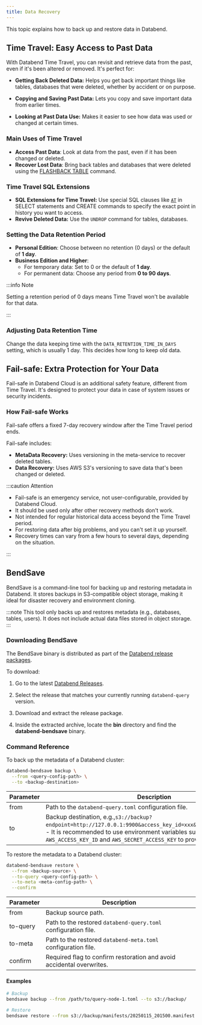 ```yaml
---
title: Data Recovery
---
```


This topic explains how to back up and restore data in Databend.

## Time Travel: Easy Access to Past Data

With Databend Time Travel, you can revisit and retrieve data from the past, even if it's been altered or removed. It's perfect for:

- **Getting Back Deleted Data:** Helps you get back important things like tables, databases that were deleted, whether by accident or on purpose.

- **Copying and Saving Past Data:** Lets you copy and save important data from earlier times.

- **Looking at Past Data Use:** Makes it easier to see how data was used or changed at certain times.

### Main Uses of Time Travel

- **Access Past Data**: Look at data from the past, even if it has been changed or deleted.
- **Recover Lost Data**: Bring back tables and databases that were deleted using the [FLASHBACK TABLE](/sql/sql-commands/ddl/table/flashback-table) command.

### Time Travel SQL Extensions

- **SQL Extensions for Time Travel:** Use special SQL clauses like [`AT`](/sql/sql-commands/query-syntax/query-at) in SELECT statements and CREATE commands to specify the exact point in history you want to access.
- **Revive Deleted Data:** Use the `UNDROP` command for tables, databases.

### Setting the Data Retention Period

- **Personal Edition**: Choose between no retention (0 days) or the default of **1 day**.
- **Business Edition and Higher**:
  - For temporary data: Set to 0 or the default of **1 day**.
  - For permanent data: Choose any period from **0 to 90 days**.

:::info Note

Setting a retention period of 0 days means Time Travel won't be available for that data.

:::

### Adjusting Data Retention Time

Change the data keeping time with the `DATA_RETENTION_TIME_IN_DAYS` setting, which is usually 1 day. This decides how long to keep old data.

## Fail-safe: Extra Protection for Your Data

Fail-safe in Databend Cloud is an additional safety feature, different from Time Travel. It's designed to protect your data in case of system issues or security incidents.

### How Fail-safe Works

Fail-safe offers a fixed 7-day recovery window after the Time Travel period ends.

Fail-safe includes:

- **MetaData Recovery:** Uses versioning in the meta-service to recover deleted tables.
- **Data Recovery:** Uses AWS S3's versioning to save data that's been changed or deleted.

:::caution Attention

- Fail-safe is an emergency service, not user-configurable, provided by Databend Cloud.
- It should be used only after other recovery methods don't work.
- Not intended for regular historical data access beyond the Time Travel period.
- For restoring data after big problems, and you can't set it up yourself.
- Recovery times can vary from a few hours to several days, depending on the situation.

:::


## BendSave

BendSave is a command-line tool for backing up and restoring metadata in Databend. It stores backups in S3-compatible object storage, making it ideal for disaster recovery and environment cloning.

:::note
This tool only backs up and restores metadata (e.g., databases, tables, users). It does not include actual data files stored in object storage.
:::

### Downloading BendSave

The BendSave binary is distributed as part of the [Databend release packages](https://github.com/databendlabs/databend/releases).

To download:

1. Go to the latest [Databend Releases](https://github.com/databendlabs/databend/releases).

2. Select the release that matches your currently running `databend-query` version.

3. Download and extract the release package.

4. Inside the extracted archive, locate the **bin** directory and find the **databend-bendsave** binary.

### Command Reference

To back up the metadata of a Databend cluster:

```bash
databend-bendsave backup \
  --from <query-config-path> \
  --to <backup-destination>
```

| Parameter | Description                                                             |
|-----------|-------------------------------------------------------------------------|
| from      | Path to the  `databend-query.toml` configuration file.                  |
| to        | Backup destination, e.g.,`s3://backup?endpoint=http://127.0.0.1:9900&access_key_id=xxx&secret_access_key=xxx`.<br/>- It is recommended to use environment variables such as `AWS_ACCESS_KEY_ID` and `AWS_SECRET_ACCESS_KEY` to provide credentials.|

To restore the metadata to a Databend cluster:

```bash
databend-bendsave restore \
  --from <backup-source> \
  --to-query <query-config-path> \
  --to-meta <meta-config-path> \
  --confirm
```

| Parameter | Description                                                           |
|-----------|-----------------------------------------------------------------------|
| from      | Backup source path.                                                   |
| to-query  | Path to the restored `databend-query.toml` configuration file.        |
| to-meta   | Path to the restored `databend-meta.toml` configuration file.         |
| confirm   | Required flag to confirm restoration and avoid accidental overwrites. |

#### Examples

```bash
# Backup
bendsave backup --from /path/to/query-node-1.toml --to s3://backup/

# Restore
bendsave restore --from s3://backup/manifests/20250115_201500.manifest --to /path/to/query-node-1.toml
```